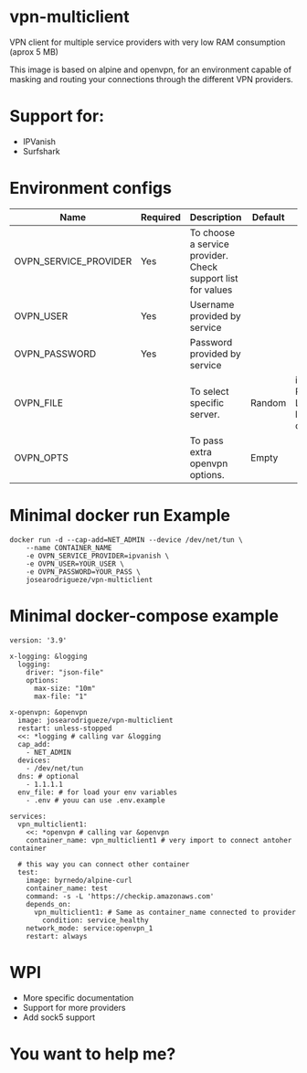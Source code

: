 # vpn-multiclient

VPN client for multiple service providers with very low RAM consumption (aprox 5 MB)

This image is based on alpine and openvpn, for an environment capable of masking and routing your connections
through the different VPN providers.

# Support for:

- IPVanish
- Surfshark

# Environment configs

| Name                    | Required    | Description                                                    | Default    | Example                        |
|-----------------------	|----------	|-------------------------------------------------------------	|---------	|-------------------------------	|
| OVPN_SERVICE_PROVIDER    | Yes        | To choose a service provider. Check support list for values    |         	|                               	|
| OVPN_USER                | Yes        | Username provided by service                                    |         	|                               	|
| OVPN_PASSWORD            | Yes        | Password provided by service                                    |         	|                               	|
| OVPN_FILE                |          	| To select specific server.                                    | Random    | ipvanish-PE-Lima-lim-c01.ovpn    |
| OVPN_OPTS                |          	| To pass extra openvpn options.                                | Empty    |                               	|

# Minimal docker run Example

```
docker run -d --cap-add=NET_ADMIN --device /dev/net/tun \
    --name CONTAINER_NAME
    -e OVPN_SERVICE_PROVIDER=ipvanish \
    -e OVPN_USER=YOUR_USER \
    -e OVPN_PASSWORD=YOUR_PASS \
    josearodrigueze/vpn-multiclient
```

# Minimal docker-compose example

```
version: '3.9'

x-logging: &logging
  logging:
    driver: "json-file"
    options:
      max-size: "10m"
      max-file: "1"

x-openvpn: &openvpn
  image: josearodrigueze/vpn-multiclient
  restart: unless-stopped
  <<: *logging # calling var &logging
  cap_add:
    - NET_ADMIN
  devices:
    - /dev/net/tun
  dns: # optional
    - 1.1.1.1
  env_file: # for load your env variables
    - .env # youu can use .env.example

services:
  vpn_multiclient1:
    <<: *openvpn # calling var &openvpn
    container_name: vpn_multiclient1 # very import to connect antoher container
    
  # this way you can connect other container 
  test:
    image: byrnedo/alpine-curl
    container_name: test
    command: -s -L 'https://checkip.amazonaws.com'
    depends_on:
      vpn_multiclient1: # Same as container_name connected to provider 
        condition: service_healthy
    network_mode: service:openvpn_1
    restart: always

```

# WPI

- More specific documentation
- Support for more providers
- Add sock5 support


# You want to help me?
